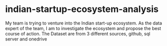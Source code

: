 # indian-startup-ecosystem-analysis
My team is trying to venture into the Indian start-up ecosystem. As the data expert of the team, I am to investigate the ecosystem and propose the best course of action.
The Dataset are from 3 different sources, github, sql server and onedrive